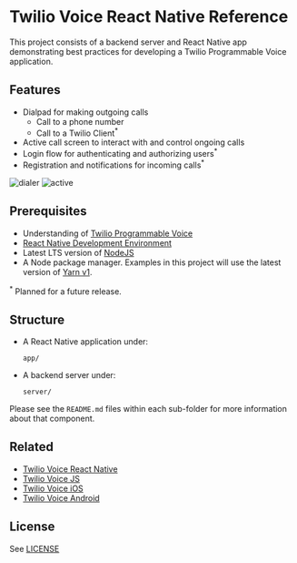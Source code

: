 # Twilio Voice React Native Reference

This project consists of a backend server and React Native app demonstrating best practices for developing a Twilio Programmable Voice application.

## Features

* Dialpad for making outgoing calls
  * Call to a phone number
  * Call to a Twilio Client<sup>*</sup>
* Active call screen to interact with and control ongoing calls
* Login flow for authenticating and authorizing users<sup>*</sup>
* Registration and notifications for incoming calls<sup>*</sup>

![dialer](https://user-images.githubusercontent.com/22135968/223575482-53f733b4-c828-4dd1-b100-7cc945a52c9f.jpg)
![active](https://user-images.githubusercontent.com/22135968/223575472-f112ab20-f11c-4f54-9432-3640ddbb0f1c.jpg)

## Prerequisites

- Understanding of [Twilio Programmable Voice](https://www.twilio.com/docs/voice/sdks)
- [React Native Development Environment](https://reactnative.dev/docs/environment-setup)
- Latest LTS version of [NodeJS](https://nodejs.org/en/)
- A Node package manager. Examples in this project will use the latest version of [Yarn v1](https://classic.yarnpkg.com/lang/en/).

<sup>*</sup> Planned for a future release.

## Structure

* A React Native application under:
  ```
  app/
  ```

* A backend server under:
  ```
  server/
  ```

Please see the `README.md` files within each sub-folder for more information about that component.

## Related

- [Twilio Voice React Native](https://github.com/twilio/twilio-voice-react-native)
- [Twilio Voice JS](https://github.com/twilio/twilio-voice.js)
- [Twilio Voice iOS](https://github.com/twilio/voice-quickstart-ios)
- [Twilio Voice Android](https://github.com/twilio/voice-quickstart-android)

## License

See [LICENSE](LICENSE)
